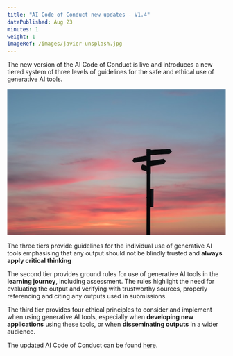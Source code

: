 ```yaml
---
title: "AI Code of Conduct new updates - V1.4"
datePublished: Aug 23
minutes: 1
weight: 1
imageRef: /images/javier-unsplash.jpg
---
```


The new version of the AI Code of Conduct is live and introduces a new tiered system of three levels of guidelines for the safe and ethical use of generative AI tools. 

![img](/images/javier-unsplash.jpg)

The three tiers provide guidelines for the individual use of generative AI tools emphasising that any output should not be blindly trusted and **always apply critical thinking**

The second tier provides ground rules for use of generative AI tools in the **learning journey**, including assessment. The rules highlight the need for evaluating the output and verifying with trustworthy sources, properly referencing and citing any outputs used in submissions. 

The third tier provides four ethical principles to consider and implement when using generative AI tools, especially when **developing new applications** using these tools, or when **disseminating outputs** in a wider audience. 

The updated AI Code of Conduct can be found [here](/AICodeOfConduct/). 
<!-- todo: fix link  -->
